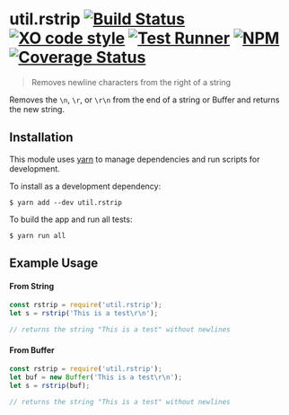 # util.rstrip [![Build Status](https://travis-ci.org/jmquigley/util.rstrip.svg?branch=master)](https://travis-ci.org/jmquigley/util.rstrip) [![XO code style](https://img.shields.io/badge/code_style-XO-5ed9c7.svg)](https://github.com/sindresorhus/xo) [![Test Runner](https://img.shields.io/badge/testing-ava-blue.svg)](https://github.com/avajs/ava) [![NPM](https://img.shields.io/npm/v/util.rstrip.svg)](https://www.npmjs.com/package/util.rstrip) [![Coverage Status](https://coveralls.io/repos/github/jmquigley/util.rstrip/badge.svg?branch=master)](https://coveralls.io/github/jmquigley/util.rstrip?branch=master)


> Removes newline characters from the right of a string

Removes the `\n`, `\r`, or `\r\n` from the end of a string or Buffer and returns the new string.


## Installation

This module uses [yarn](https://yarnpkg.com/en/) to manage dependencies and run scripts for development.

To install as a development dependency:
```
$ yarn add --dev util.rstrip
```

To build the app and run all tests:
```
$ yarn run all
```

## Example Usage

#### From String
```javascript
const rstrip = require('util.rstrip');
let s = rstrip('This is a test\r\n');

// returns the string "This is a test" without newlines
```

#### From Buffer
```javascript
const rstrip = require('util.rstrip');
let buf = new Buffer('This is a test\r\n');
let s = rstrip(buf);

// returns the string "This is a test" without newlines
```
